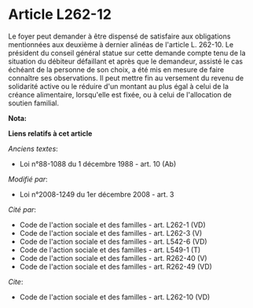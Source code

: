 # Article L262-12

Le foyer peut demander à être dispensé de satisfaire aux obligations mentionnées aux deuxième à dernier alinéas de l'article
L. 262-10. Le président du conseil général statue sur cette demande compte tenu de la situation du débiteur défaillant et
après que le demandeur, assisté le cas échéant de la personne de son choix, a été mis en mesure de faire connaître ses
observations. Il peut mettre fin au versement du revenu de solidarité active ou le réduire d'un montant au plus égal à celui
de la créance alimentaire, lorsqu'elle est fixée, ou à celui de l'allocation de soutien familial.

**Nota:**



**Liens relatifs à cet article**

_Anciens textes_:

  - Loi n°88-1088 du 1 décembre 1988 - art. 10 (Ab)

_Modifié par_:

  - Loi n°2008-1249 du 1er décembre 2008 - art. 3

_Cité par_:

  - Code de l'action sociale et des familles - art. L262-1 (VD)
  - Code de l'action sociale et des familles - art. L262-3 (V)
  - Code de l'action sociale et des familles - art. L542-6 (VD)
  - Code de l'action sociale et des familles - art. L549-1 (T)
  - Code de l'action sociale et des familles - art. R262-40 (V)
  - Code de l'action sociale et des familles - art. R262-49 (VD)

_Cite_:

  - Code de l'action sociale et des familles - art. L262-10 (VD)

